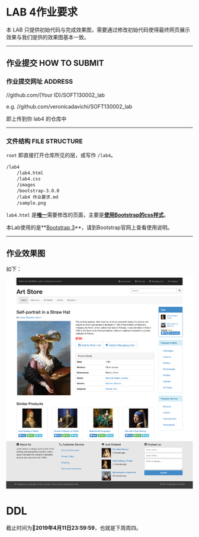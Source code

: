 LAB 4作业要求
==========
本 LAB 只提供初始代码与完成效果图，需要通过修改初始代码使得最终网页展示效果与我们提供的效果图基本一致。

-------------------

## 作业提交 HOW TO SUBMIT
### 作业提交网址 ADDRESS
//github.com/(Your ID)/SOFT130002_lab

e.g. //github.com/veronicadavichi/SOFT130002_lab

即上传到你 lab4 的仓库中

-------------------

### 文件结构 FILE STRUCTURE
`root` 即直接打开仓库所见的层，或写作 `/lab4`。

```
/lab4
	/lab4.html
	/lab4.css
	/images
	/bootstrap-3.0.0
	/lab4 作业要求.md
	/sample.png
```

`lab4.html` 是<u>**唯一**</u>需要修改的页面，主要是<u>**使用Bootstrap的css样式**</u>。

本Lab使用的是**<u>Bootstrap 3</u>**，请到Bootstrap官网上查看使用说明。

-------------------

## 作业效果图

如下：

![sample](sample.png)

# DDL
截止时间为**2019年4月11日23:59:59**，也就是下周周四。